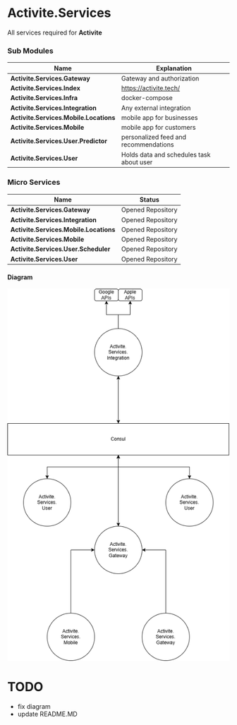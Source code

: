 # Activite.Services

All services required for **Activite**

### Sub Modules

| Name      | Explanation                                             |
|--------------|------------------------------------------------------|
| **Activite.Services.Gateway** | Gateway and authorization |
| **Activite.Services.Index** | https://activite.tech/ |
| **Activite.Services.Infra** | docker-compose |
| **Activite.Services.Integration** | Any external integration |
| **Activite.Services.Mobile.Locations** | mobile app for businesses |
| **Activite.Services.Mobile** | mobile app for customers |
| **Activite.Services.User.Predictor** | personalized feed and recommendations |
| **Activite.Services.User** | Holds data and schedules task about user |

### Micro Services

| Name      | Status                                                  |
|--------------|------------------------------------------------------|
| **Activite.Services.Gateway** | Opened Repository |
| **Activite.Services.Integration** | Opened Repository |
| **Activite.Services.Mobile.Locations** | Opened Repository |
| **Activite.Services.Mobile** | Opened Repository |
| **Activite.Services.User.Scheduler** | Opened Repository |
| **Activite.Services.User** | Opened Repository |

#### Diagram
![micro service diagram](micro-service-diagram.png)

# TODO
* fix diagram
* update README.MD